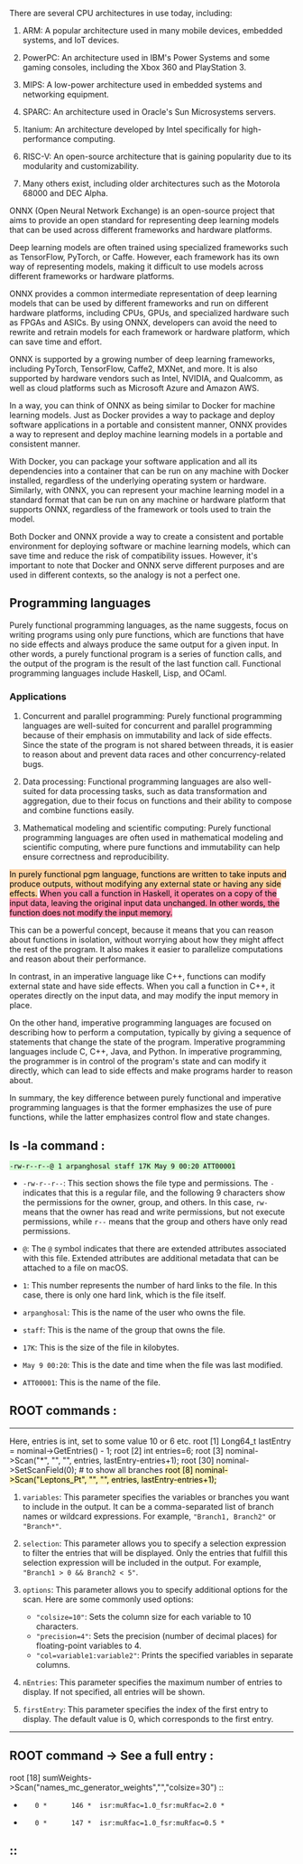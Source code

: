 There are several CPU architectures in use today, including:

1.  ARM: A popular architecture used in many mobile devices, embedded systems, and IoT devices.
    
2.  PowerPC: An architecture used in IBM's Power Systems and some gaming consoles, including the Xbox 360 and PlayStation 3.
    
3.  MIPS: A low-power architecture used in embedded systems and networking equipment.
    
4.  SPARC: An architecture used in Oracle's Sun Microsystems servers.
    
5.  Itanium: An architecture developed by Intel specifically for high-performance computing.
    
6.  RISC-V: An open-source architecture that is gaining popularity due to its modularity and customizability.
    
7.  Many others exist, including older architectures such as the Motorola 68000 and DEC Alpha.



ONNX (Open Neural Network Exchange) is an open-source project that aims to provide an open standard for representing deep learning models that can be used across different frameworks and hardware platforms.

Deep learning models are often trained using specialized frameworks such as TensorFlow, PyTorch, or Caffe. However, each framework has its own way of representing models, making it difficult to use models across different frameworks or hardware platforms.

ONNX provides a common intermediate representation of deep learning models that can be used by different frameworks and run on different hardware platforms, including CPUs, GPUs, and specialized hardware such as FPGAs and ASICs. By using ONNX, developers can avoid the need to rewrite and retrain models for each framework or hardware platform, which can save time and effort.

ONNX is supported by a growing number of deep learning frameworks, including PyTorch, TensorFlow, Caffe2, MXNet, and more. It is also supported by hardware vendors such as Intel, NVIDIA, and Qualcomm, as well as cloud platforms such as Microsoft Azure and Amazon AWS.

In a way, you can think of ONNX as being similar to Docker for machine learning models. Just as Docker provides a way to package and deploy software applications in a portable and consistent manner, ONNX provides a way to represent and deploy machine learning models in a portable and consistent manner.

With Docker, you can package your software application and all its dependencies into a container that can be run on any machine with Docker installed, regardless of the underlying operating system or hardware. Similarly, with ONNX, you can represent your machine learning model in a standard format that can be run on any machine or hardware platform that supports ONNX, regardless of the framework or tools used to train the model.

Both Docker and ONNX provide a way to create a consistent and portable environment for deploying software or machine learning models, which can save time and reduce the risk of compatibility issues. However, it's important to note that Docker and ONNX serve different purposes and are used in different contexts, so the analogy is not a perfect one.


## Programming languages 
Purely functional programming languages, as the name suggests, focus on writing programs using only pure functions, which are functions that have no side effects and always produce the same output for a given input. In other words, a purely functional program is a series of function calls, and the output of the program is the result of the last function call. Functional programming languages include Haskell, Lisp, and OCaml.

### Applications 
1.  Concurrent and parallel programming: Purely functional programming languages are well-suited for concurrent and parallel programming because of their emphasis on immutability and lack of side effects. Since the state of the program is not shared between threads, it is easier to reason about and prevent data races and other concurrency-related bugs.
    
2.  Data processing: Functional programming languages are also well-suited for data processing tasks, such as data transformation and aggregation, due to their focus on functions and their ability to compose and combine functions easily.
    
3.  Mathematical modeling and scientific computing: Purely functional programming languages are often used in mathematical modeling and scientific computing, where pure functions and immutability can help ensure correctness and reproducibility.

<mark style="background: #FFB86CA6;">In purely functional pgm language, functions are written to take inputs and produce outputs, without modifying any external state or having any side effects.</mark>
<mark style="background: #FF5582A6;">
When you call a function in Haskell, it operates on a copy of the input data, leaving the original input data unchanged. In other words, the function does not modify the input memory.</mark>

This can be a powerful concept, because it means that you can reason about functions in isolation, without worrying about how they might affect the rest of the program. It also makes it easier to parallelize computations and reason about their performance.

In contrast, in an imperative language like C++, functions can modify external state and have side effects. When you call a function in C++, it operates directly on the input data, and may modify the input memory in place.


On the other hand, imperative programming languages are focused on describing how to perform a computation, typically by giving a sequence of statements that change the state of the program. Imperative programming languages include C, C++, Java, and Python. In imperative programming, the programmer is in control of the program's state and can modify it directly, which can lead to side effects and make programs harder to reason about.

In summary, the key difference between purely functional and imperative programming languages is that the former emphasizes the use of pure functions, while the latter emphasizes control flow and state changes.

## ls -la command :
<mark style="background: #BBFABBA6;">`-rw-r--r--@ 1 arpanghosal staff 17K May 9 00:20 ATT00001`</mark>

-   `-rw-r--r--`: This section shows the file type and permissions. The `-` indicates that this is a regular file, and the following 9 characters show the permissions for the owner, group, and others. In this case, `rw-` means that the owner has read and write permissions, but not execute permissions, while `r--` means that the group and others have only read permissions.
    
-   `@`: The `@` symbol indicates that there are extended attributes associated with this file. Extended attributes are additional metadata that can be attached to a file on macOS.
    
-   `1`: This number represents the number of hard links to the file. In this case, there is only one hard link, which is the file itself.
    
-   `arpanghosal`: This is the name of the user who owns the file.
    
-   `staff`: This is the name of the group that owns the file.
    
-   `17K`: This is the size of the file in kilobytes.
    
-   `May 9 00:20`: This is the date and time when the file was last modified.
    
-   `ATT00001`: This is the name of the file.


## ROOT commands :
-----
Here, entries is int, set to some value 10 or 6 etc. 
root [1] Long64_t lastEntry = nominal->GetEntries() - 1;
root [2] int entries=6;
root [3] nominal->Scan("*", "", "", entries, lastEntry-entries+1);
root [30] nominal->SetScanField(0);  # to show all branches
<mark style="background: #FFF3A3A6;">root [8] nominal->Scan("Leptons_Pt", "", "", entries, lastEntry-entries+1); </mark>
 1. `variables`: This parameter specifies the variables or branches you want to include in the output. It can be a comma-separated list of branch names or wildcard expressions. For example, `"Branch1, Branch2"` or `"Branch*"`.
    
2. `selection`: This parameter allows you to specify a selection expression to filter the entries that will be displayed. Only the entries that fulfill this selection expression will be included in the output. For example, `"Branch1 > 0 && Branch2 < 5"`.
    
3. `options`: This parameter allows you to specify additional options for the scan. Here are some commonly used options:
    
    - `"colsize=10"`: Sets the column size for each variable to 10 characters.
    - `"precision=4"`: Sets the precision (number of decimal places) for floating-point variables to 4.
    - `"col=variable1:variable2"`: Prints the specified variables in separate columns.
4. `nEntries`: This parameter specifies the maximum number of entries to display. If not specified, all entries will be shown.
    
5. `firstEntry`: This parameter specifies the index of the first entry to display. The default value is 0, which corresponds to the first entry.
------

## ROOT command -> See a full entry :
root [18] sumWeights->Scan("names_mc_generator_weights","","colsize=30")
::
*        0 *      146 *  isr:muRfac=1.0_fsr:muRfac=2.0 *
*        0 *      147 *  isr:muRfac=1.0_fsr:muRfac=0.5 *
::
----
